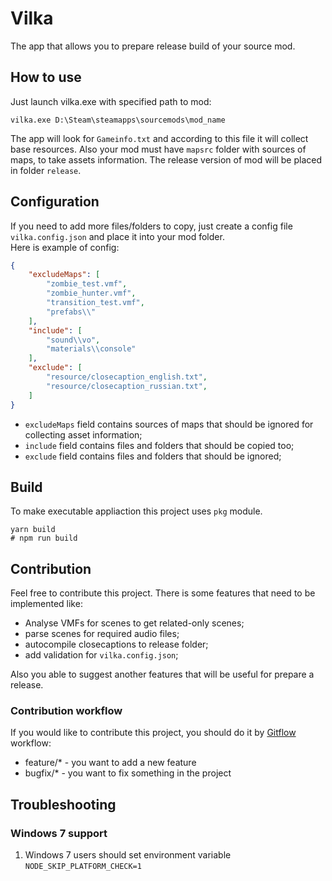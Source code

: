 # Vilka
The app that allows you to prepare release build of your source mod.

## How to use
Just launch vilka.exe with specified path to mod:

```batch
vilka.exe D:\Steam\steamapps\sourcemods\mod_name
```

The app will look for `Gameinfo.txt` and according to this file it will collect base resources.
Also your mod must have `mapsrc` folder with sources of maps, to take assets information. The release version of mod will be placed in folder `release`.


## Configuration
If you need to add more files/folders to copy, just create a config file `vilka.config.json` and place it into your mod folder.
</br>
Here is example of config:
```json
{
	"excludeMaps": [
		"zombie_test.vmf",
		"zombie_hunter.vmf",
		"transition_test.vmf",
		"prefabs\\"
	],
	"include": [
		"sound\\vo",
		"materials\\console"
	],
	"exclude": [
		"resource/closecaption_english.txt",
		"resource/closecaption_russian.txt",
	]
}
```

- `excludeMaps` field contains sources of maps that should be ignored for collecting asset information;
- `include` field contains files and folders that should be copied too;
- `exclude` field contains files and folders that should be ignored;

## Build
To make executable appliaction this project uses `pkg` module.

```batch
yarn build
# npm run build
```

## Contribution
Feel free to contribute this project. There is some features that need to be implemented like:
- Analyse VMFs for scenes to get related-only scenes;
- parse scenes for required audio files;
- autocompile closecaptions to release folder;
- add validation for `vilka.config.json`;

Also you able to suggest another features that will be useful for prepare a release.

### Contribution workflow
If you would like to contribute this project, you should do it by [Gitflow](http://danielkummer.github.io/git-flow-cheatsheet/) workflow:
- feature/* - you want to add a new feature
- bugfix/* - you want to fix something in the project

## Troubleshooting

### Windows 7 support
1. Windows 7 users should set environment variable `NODE_SKIP_PLATFORM_CHECK=1`
